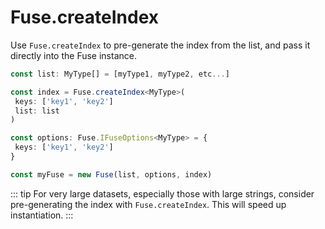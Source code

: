 # Fuse.createIndex <Badge text="New" type="tip"/>

Use `Fuse.createIndex` to pre-generate the index from the list, and pass it directly into the Fuse instance.

```typescript
const list: MyType[] = [myType1, myType2, etc...]

const index = Fuse.createIndex<MyType>(
 keys: ['key1', 'key2']
 list: list
)

const options: Fuse.IFuseOptions<MyType> = {
 keys: ['key1', 'key2']
}

const myFuse = new Fuse(list, options, index)
```

::: tip
For very large datasets, especially those with large strings, consider pre-generating the index with `Fuse.createIndex`. This will speed up instantiation.
:::
